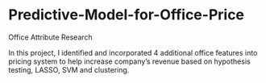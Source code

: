 # Predictive-Model-for-Office-Price
Office Attribute Research

In this project, I identified and incorporated 4 additional office features into pricing system to help increase company’s revenue based on hypothesis testing, LASSO, SVM and clustering.
